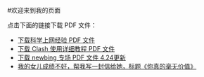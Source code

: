 #欢迎来到我的页面

点击下面的链接下载 PDF 文件：

- [下载科学上网经验 PDF 文件](科学上网经验.pdf)
- [下载 Clash 使用详细教程 PDF 文件](Clash_使用详细教程.pdf)
- [下载 newbing 专场 PDF 文件 4.24更新](newbing专场.pdf)
- [我的女儿成绩不好，帮我写一封信给她，标题《你真的毫无价值》](letter/letter.html)
